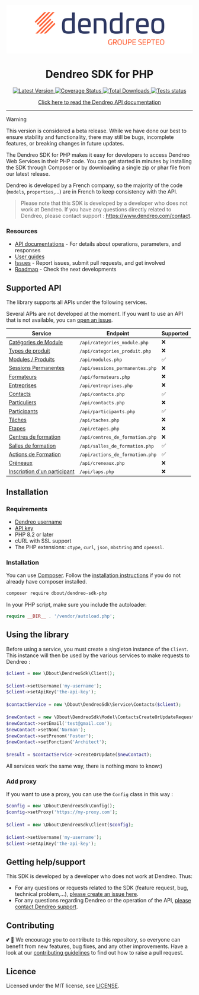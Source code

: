 <p align="center" style="background: #fff">
    <img src="./dendreo-logo.svg" width="350" style="padding: 20px 0;" alt="Logo Dendreo">
</p>

<h1 align="center">Dendreo SDK for PHP</h1>

<div align="center">
    <p>
        <a href="https://github.com/dimitriBouteille/dendreo-sdk-php">
            <img alt="Latest Version" src="https://img.shields.io/github/v/release/dimitriBouteille/dendreo-sdk-php">
        </a>
        <a href="https://sonarcloud.io/summary/new_code?id=dimitriBouteille_dendreo-sdk-php">
            <img alt="Coverage Status" src="https://sonarcloud.io/api/project_badges/measure?project=dimitriBouteille_dendreo-sdk-php&metric=coverage">
        </a>
        <a href="https://packagist.org/packages/dbout/dendreo-sdk-php">
            <img alt="Total Downloads" src="https://img.shields.io/packagist/dt/dbout/dendreo-sdk-php">
        </a>
        <a href="https://github.com/dimitriBouteille/dendreo-sdk-php/actions/workflows/tests.yml">
            <img alt="Tests status" src="https://img.shields.io/github/actions/workflow/status/dimitriBouteille/dendreo-sdk-php/tests.yml?label=tests">
        </a>
    </p>
    <p>
        <a href="https://developers.dendreo.com" target="_blank">
            Click here to read the Dendreo API documentation
        </a> 
    </p>
</div>

---

> [!WARNING] 
> This version is considered a beta release. While we have done our best to ensure stability and functionality, there may still be bugs, incomplete features, or breaking changes in future updates.

The Dendreo SDK for PHP makes it easy for developers to access Dendreo Web Services in their PHP code. You can get started in minutes by installing the SDK through Composer or by downloading a single zip or phar file from our latest release.

Dendreo is developed by a French company, so the majority of the code (`models`, `properties`,...) are in French to keep consistency with the API.

> Please note that this SDK is developed by a developer who does not work at Dendreo. If you have any questions directly related to Dendreo, please contact support : https://www.dendreo.com/contact.

### Resources

- [API documentations](https://developers.dendreo.com/) - For details about operations, parameters, and responses
- [User guides](https://doc.dendreo.com/)
- [Issues](https://github.com/dimitriBouteille/dendreo-sdk-php/issues) - Report issues, submit pull requests, and get involved
- [Roadmap](https://portail.dendreo.com/roadmap) - Check the next developments

## Supported API

The library supports all APIs under the following services. 

Several APIs are not developed at the moment. If you want to use an API that is not available, you can [open an issue](https://github.com/dimitriBouteille/dendreo-sdk-php/issues/new/choose).

| Service                                                                      | Endpoint                         | Supported |
|------------------------------------------------------------------------------|----------------------------------|-----------|
| [Catégories de Module](https://developers.dendreo.com/#categories-de-module) | `/api/categories_module.php`     | ❌         |
| [Types de produit](https://developers.dendreo.com/#types-de-produit)         | `/api/categories_produit.php`    | ❌         | 
| [Modules / Produits](https://developers.dendreo.com/#particuliers)           | `/api/modules.php`               | ✅         |
| [Sessions Permanentes](https://developers.dendreo.com/#sessions-permanentes) | `/api/sessions_permanentes.php`  | ❌         | 
| [Formateurs](https://developers.dendreo.com/#formateurs)                     | `/api/formateurs.php`            | ❌         | 
| [Entreprises](https://developers.dendreo.com/#entreprises)                   | `/api/entreprises.php`           | ❌         | 
| [Contacts](https://developers.dendreo.com/#contacts)                         | `/api/contacts.php`              | ✅         |
| [Particuliers](https://developers.dendreo.com/#particuliers)                 | `/api/contacts.php`              | ❌         | 
| [Participants](https://developers.dendreo.com/#participants)                 | `/api/participants.php`          | ✅         |
| [Tâches](https://developers.dendreo.com/#taches)                             | `/api/taches.php`                | ❌         | 
| [Etapes](https://developers.dendreo.com/#etapes)                             | `/api/etapes.php`                | ❌         | 
| [Centres de formation](https://developers.dendreo.com/#centres-de-formation) | `/api/centres_de_formation.php` |  ❌        |
| [Salles de formation](https://developers.dendreo.com/#salles-de-formation)   | `/api/salles_de_formation.php`   | ✅         |
| [Actions de Formation](https://developers.dendreo.com/#actions-de-formation) | `/api/actions_de_formation.php`  | ✅         |
| [Créneaux](https://developers.dendreo.com/#creneaux)                                                                     | `/api/creneaux.php` |  ❌        |
| [Inscription d'un participant](https://developers.dendreo.com/#inscription-d-39-un-participant) | `/api/laps.php` |  ❌        |

## Installation

### Requirements

- [Dendreo username](https://developers.dendreo.com/#fonctionnement-general)
- [API key](https://pro.dendreo.com/redirect/api)
- PHP 8.2 or later
- cURL with SSL support
- The PHP extensions: `ctype`, `curl`, `json`, `mbstring` and `openssl`.

### Installation

You can use [Composer](https://getcomposer.org/). Follow the [installation instructions](https://getcomposer.org/doc/00-intro.md) if you do not already have composer installed.

~~~bash
composer require dbout/dendreo-sdk-php
~~~

In your PHP script, make sure you include the autoloader:

~~~php
require __DIR__ . '/vendor/autoload.php';
~~~

## Using the library

Before using a service, you must create a singleton instance of the `Client`. This instance will then be used by the various services to make requests to Dendreo :

```php
$client = new \Dbout\DendreoSdk\Client();

$client->setUsername('my-username');
$client->setApiKey('the-api-key');

$contactService = new \Dbout\DendreoSdk\Service\Contacts($client);

$newContact = new \Dbout\DendreoSdk\Model\ContactsCreateOrUpdateRequest();
$newContact->setEmail('test@gmail.com');
$newContact->setNom('Norman');
$newContact->setPrenom('Foster');
$newContact->setFonction('Architect');

$result = $contactService->createOrUpdate($newContact);
```

All services work the same way, there is nothing more to know:)

### Add proxy

If you want to use a proxy, you can use the `Config` class in this way :

```php
$config = new \Dbout\DendreoSdk\Config();
$config->setProxy('https://my-proxy.com');

$client = new \Dbout\DendreoSdk\Client($config);

$client->setUsername('my-username');
$client->setApiKey('the-api-key');
```

## Getting help/support

This SDK is developed by a developer who does not work at Dendreo. Thus:

- For any questions or requests related to the SDK (feature request, bug, technical problem,...), [please create an issue here](https://github.com/dimitriBouteille/dendreo-sdk-php/issues/new/choose).
- For any questions regarding Dendreo or the operation of the API, [please contact Dendreo support](https://www.dendreo.com/contact).

## Contributing

💕 🦄 We encourage you to contribute to this repository, so everyone can benefit from new features, bug fixes, and any other improvements. Have a look at our [contributing guidelines](CONTRIBUTING.md) to find out how to raise a pull request.

## Licence

Licensed under the MIT license, see [LICENSE](LICENSE).